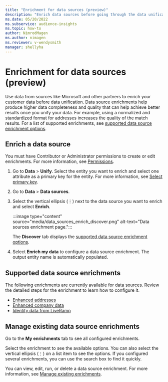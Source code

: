 ```yaml
---
title: "Enrichment for data sources (preview)"
description: "Enrich data sources before going through the data unification process."
ms.date: 05/20/2022
ms.subservice: audience-insights
ms.topic: how-to
author: NimrodMagen
ms.author: nimagen
ms.reviewer: v-wendysmith
manager: shellyha
---
```


# Enrichment for data sources (preview)

Use data from sources like Microsoft and other partners to enrich your customer data before data unification. Data source enrichments help produce higher data completeness and quality that can help achieve better results once you unify your data. For example, using a normalized and standardized format for addresses increases the quality of the match results. For a list of supported enrichments, see [supported data source enrichment options](#supported-data-source-enrichments).

## Enrich a data source

You must have Contributor or Administrator permissions to create or edit enrichments. For more information, see [Permissions](permissions.md).  

1. Go to **Data** > **Unify**. Select the entity you want to enrich and select one attribute as a primary key for the entity. For more information, see [Select primary key](map-entities.md#select-primary-key-and-semantic-type-for-attributes).

1. Go to **Data** > **Data sources**.

1. Select the vertical ellipsis (&vellip;) next to the data source you want to enrich and select **Enrich**.

   :::image type="content" source="media/data_sources_enrich_discover.png" alt-text="Data sources enrichment page.":::

   The **Discover** tab displays the [supported data source enrichment options](#supported-data-source-enrichments).

1. Select **Enrich my data** to configure a data source enrichment. The output entity name is automatically populated.

## Supported data source enrichments

The following enrichments are currently available for data sources. Review the detailed steps for the enrichment to learn how to configure it.

- [Enhanced addresses](enrichment-enhanced-addresses.md)
- [Enhanced company data](enrichment-enhanced-company-data.md)
- [Identity data from LiveRamp](enrichment-liveramp.md)

## Manage existing data source enrichments

Go to the **My enrichments** tab to see all configured enrichments.

Select the enrichment to see the available options. You can also select the vertical ellipsis (&vellip;) on a list item to see the options. If you configured several enrichments, you can use the search box to find it quickly.

You can view, edit, run, or delete a data source enrichment. For more information, see [Manage existing enrichments](enrichment-hub.md).
